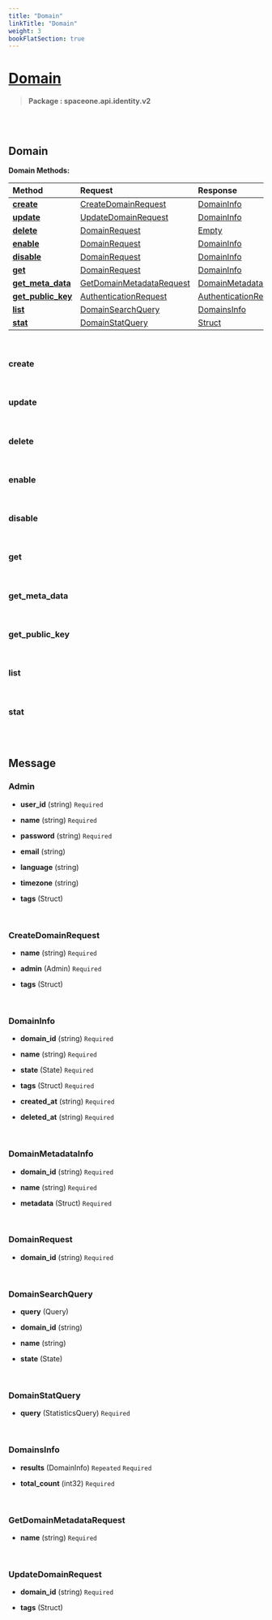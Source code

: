 ```yaml
---
title: "Domain"
linkTitle: "Domain"
weight: 3
bookFlatSection: true
---
```

# [Domain](#Domain)



>  **Package : spaceone.api.identity.v2**

<br>
<br>

## Domain





**Domain Methods:**


| Method | Request | Response |
| :----- | :-------- | :-------- |
| [**create**](./Domain#create) | [CreateDomainRequest](Domain#createdomainrequest) | [DomainInfo](Domain#domaininfo) |
| [**update**](./Domain#update) | [UpdateDomainRequest](Domain#updatedomainrequest) | [DomainInfo](Domain#domaininfo) |
| [**delete**](./Domain#delete) | [DomainRequest](Domain#domainrequest) | [Empty](Domain#empty) |
| [**enable**](./Domain#enable) | [DomainRequest](Domain#domainrequest) | [DomainInfo](Domain#domaininfo) |
| [**disable**](./Domain#disable) | [DomainRequest](Domain#domainrequest) | [DomainInfo](Domain#domaininfo) |
| [**get**](./Domain#get) | [DomainRequest](Domain#domainrequest) | [DomainInfo](Domain#domaininfo) |
| [**get_meta_data**](./Domain#get_meta_data) | [GetDomainMetadataRequest](Domain#getdomainmetadatarequest) | [DomainMetadataInfo](Domain#domainmetadatainfo) |
| [**get_public_key**](./Domain#get_public_key) | [AuthenticationRequest](Domain#authenticationrequest) | [AuthenticationResponse](Domain#authenticationresponse) |
| [**list**](./Domain#list) | [DomainSearchQuery](Domain#domainsearchquery) | [DomainsInfo](Domain#domainsinfo) |
| [**stat**](./Domain#stat) | [DomainStatQuery](Domain#domainstatquery) | [Struct](Domain#struct) |



    
<br>

### create










    
<br>

### update










    
<br>

### delete










    
<br>

### enable










    
<br>

### disable










    
<br>

### get










    
<br>

### get_meta_data










    
<br>

### get_public_key










    
<br>

### list










    
<br>

### stat










    


<br>
<br>

## Message



### Admin
* **user_id** (string)   `Required` 

    
* **name** (string)   `Required` 

    
* **password** (string)   `Required` 

    
* **email** (string)  

    
* **language** (string)  

    
* **timezone** (string)  

    
* **tags** (Struct)  

    <br>

### CreateDomainRequest
* **name** (string)   `Required` 

    
* **admin** (Admin)   `Required` 

    
* **tags** (Struct)  

    <br>

### DomainInfo
* **domain_id** (string)   `Required` 

    
* **name** (string)   `Required` 

    
* **state** (State)   `Required` 

    
* **tags** (Struct)   `Required` 

    
* **created_at** (string)   `Required` 

    
* **deleted_at** (string)   `Required` 

    <br>

### DomainMetadataInfo
* **domain_id** (string)   `Required` 

    
* **name** (string)   `Required` 

    
* **metadata** (Struct)   `Required` 

    <br>

### DomainRequest
* **domain_id** (string)   `Required` 

    <br>

### DomainSearchQuery
* **query** (Query)  

    
* **domain_id** (string)  

    
* **name** (string)  

    
* **state** (State)  

    <br>

### DomainStatQuery
* **query** (StatisticsQuery)   `Required` 

    <br>

### DomainsInfo
* **results** (DomainInfo)  `Repeated`    `Required` 

    
* **total_count** (int32)   `Required` 

    <br>

### GetDomainMetadataRequest
* **name** (string)   `Required` 

    <br>

### UpdateDomainRequest
* **domain_id** (string)   `Required` 

    
* **tags** (Struct)  

    <br>
